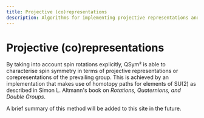 ```yaml
---
title: Projective (co)representations
description: Algorithms for implementing projective representations and corepresentations
---
```


# Projective (co)representations

By taking into account spin rotations explicitly, QSym² is able to characterise spin symmetry in terms of projective representations or corepresentations of the prevailing group.
This is achieved by an implementation that makes use of homotopy paths for elements of $\mathsf{SU}(2)$ as described in Simon L. Altmann's book on *Rotations, Quaternions, and Double Groups*.

A brief summary of this method will be added to this site in the future.
